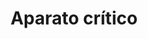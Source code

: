 ---
title: "Aparato crítico"
weight: 30
book: "Libro I"
work_title: "Historia de la Guerra del Peloponeso"
---